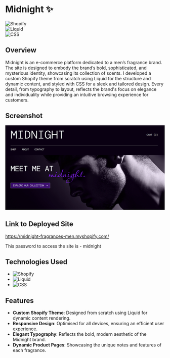 # Midnight :sparkles:

![Shopify](https://img.shields.io/badge/Shopify-%2385BF25.svg?style=for-the-badge&logo=Shopify&logoColor=white)  
![Liquid](https://img.shields.io/badge/Liquid-%23FF7A59.svg?style=for-the-badge&logo=Liquid&logoColor=white)  
![CSS](https://img.shields.io/badge/CSS-%231572B6.svg?style=for-the-badge&logo=CSS3&logoColor=white)  

## Overview

Midnight is an e-commerce platform dedicated to a men’s fragrance brand. The site is designed to embody the brand’s bold, sophisticated, and mysterious identity, showcasing its collection of scents. I developed a custom Shopify theme from scratch using Liquid for the structure and dynamic content, and styled with CSS for a sleek and tailored design. Every detail, from typography to layout, reflects the brand's focus on elegance and individuality while providing an intuitive browsing experience for customers.

## Screenshot

<p align="center">
  <img src="./assets/midnight-screenshot.png" width="1000" height="auto" title="Screenshot of the Midnight website">
</p>

## Link to Deployed Site

https://midnight-fragrances-men.myshopify.com/

This password to access the site is - midnight

## Technologies Used

- ![Shopify](https://img.shields.io/badge/Shopify-%2385BF25.svg?style=flat&logo=Shopify&logoColor=white)  
- ![Liquid](https://img.shields.io/badge/Liquid-%23FF7A59.svg?style=flat&logo=Liquid&logoColor=white)  
- ![CSS](https://img.shields.io/badge/CSS-%231572B6.svg?style=flat&logo=CSS3&logoColor=white)  

## Features

- **Custom Shopify Theme**: Designed from scratch using Liquid for dynamic content rendering.  
- **Responsive Design**: Optimised for all devices, ensuring an efficient user experience.  
- **Elegant Typography**: Reflects the bold, modern aesthetic of the Midnight brand.  
- **Dynamic Product Pages**: Showcasing the unique notes and features of each fragrance.  

